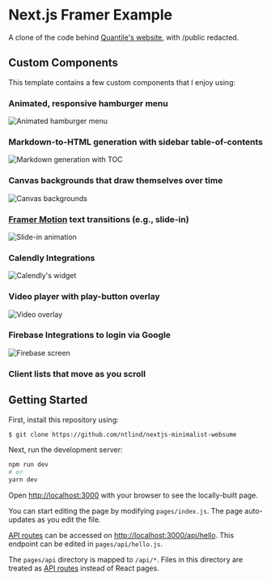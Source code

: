 # Next.js Framer Example

A clone of the code behind [Quantile's website](https://quantile.app), with /public redacted.


## Custom Components

This template contains a few custom components that I enjoy using:

### Animated, responsive hamburger menu
![Animated hamburger menu](hamburger_menu.gif)

### Markdown-to-HTML generation with sidebar table-of-contents
![Markdown generation with TOC](markdown_toc.gif)

### Canvas backgrounds that draw themselves over time
![Canvas backgrounds](canvas_bg.gif)

### [Framer Motion](https://www.framer.com/motion/) text transitions (e.g., slide-in)
![Slide-in animation](framer.gif)

### Calendly Integrations
![Calendly's widget](calendly.gif)

### Video player with play-button overlay
![Video overlay](video.gif)

### Firebase Integrations to login via Google
![Firebase screen](firebase.gif)


### Client lists that move as you scroll


## Getting Started

First, install this repository using:
```bash
$ git clone https://github.com/ntlind/nextjs-minimalist-websume
```

Next, run the development server:

```bash
npm run dev
# or
yarn dev
```

Open [http://localhost:3000](http://localhost:3000) with your browser to see the locally-built page.

You can start editing the page by modifying `pages/index.js`. The page auto-updates as you edit the file.

[API routes](https://nextjs.org/docs/api-routes/introduction) can be accessed on [http://localhost:3000/api/hello](http://localhost:3000/api/hello). This endpoint can be edited in `pages/api/hello.js`.

The `pages/api` directory is mapped to `/api/*`. Files in this directory are treated as [API routes](https://nextjs.org/docs/api-routes/introduction) instead of React pages.